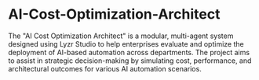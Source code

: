 # AI-Cost-Optimization-Architect
The "AI Cost Optimization Architect" is a modular, multi-agent system designed using Lyzr Studio to help enterprises evaluate and optimize the deployment of AI-based automation across departments. The project aims to assist in strategic decision-making by simulating cost, performance, and architectural outcomes for various AI automation scenarios.

